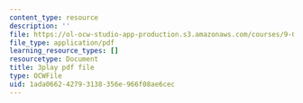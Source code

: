 ```yaml
---
content_type: resource
description: ''
file: https://ol-ocw-studio-app-production.s3.amazonaws.com/courses/9-00-introduction-to-psychology-fall-2004/1ada066242793138356e966f08ae6cec_10502.pdf
file_type: application/pdf
learning_resource_types: []
resourcetype: Document
title: 3play pdf file
type: OCWFile
uid: 1ada0662-4279-3138-356e-966f08ae6cec
---
```


